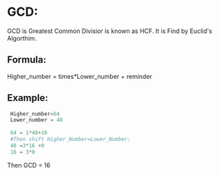 # GCD:
GCD is Greatest Common Divisior is known as HCF.
It is Find by Euclid's Algorthim.

## Formula:
Higher_number = times*Lower_number + reminder

## Example:
```python
 Higher_number=64
 Lower_number = 48
 
 64 = 1*48+16
 #Then shift Higher_Number=Lower_Number:
 48 =3*16 +0
 16 = 3*0
```
Then GCD = 16